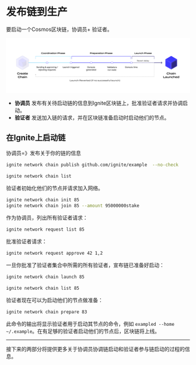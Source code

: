 # 发布链到生产

要启动一个Cosmos区块链，协调员+ 验证者。

![process](./assets/process.png)

- **协调员** 发布有关待启动链的信息到Ignite区块链上，批准验证者请求并协调启动。
- **验证者** 发送加入链的请求，并在区块链准备启动时启动他们的节点。

## 在Ignite上启动链


协调员=》发布关于你的链的信息

```sh
ignite network chain publish github.com/ignite/example  --no-check
```

```sh
ignite network chain list
```

验证者初始化他们的节点并请求加入网络。

```sh
ignite network chain init 85
ignite network chain join 85 --amount 95000000stake
```

作为协调员，列出所有验证者请求：

```sh
ignite network request list 85
```

批准验证者请求：

```sh
ignite network request approve 42 1,2
```

一旦你批准了验证者集合中所需的所有验证者，宣布链已准备好启动：

```sh
ignite network chain launch 85
```

```sh
ignite network chain list 85
```

验证者现在可以为启动他们的节点做准备：

```sh
ignite network chain prepare 83
```

此命令的输出将显示验证者用于启动其节点的命令，例如 `exampled --home ~/.example`。在有足够的验证者启动他们的节点后，区块链将上线。

---

接下来的两部分将提供更多关于协调员协调链启动和验证者参与链启动的过程的信息。